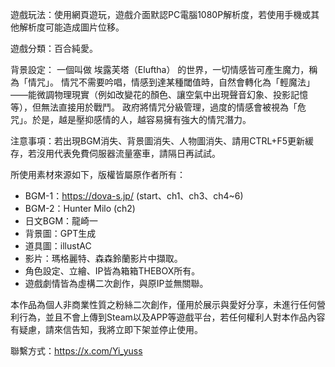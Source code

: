 遊戲玩法：使用網頁遊玩，遊戲介面默認PC電腦1080P解析度，若使用手機或其他解析度可能造成圖片位移。

遊戲分類：百合純愛。

背景設定：
一個叫做 埃露芙塔（Eluftha） 的世界，一切情感皆可產生魔力，稱為「情咒」。
情咒不需要吟唱，情感到達某種閾值時，自然會轉化為「輕魔法」——能微調物理現實（例如改變花的顏色、讓空氣中出現聲音幻象、投影記憶等），但無法直接用於戰鬥。
政府將情咒分級管理，過度的情感會被視為「危咒」。於是，越是壓抑感情的人，越容易擁有強大的情咒潛力。

注意事項：若出現BGM消失、背景圖消失、人物圖消失、請用CTRL+F5更新緩存，若沒用代表免費伺服器流量塞車，請隔日再試試。

所使用素材來源如下，版權皆屬原作者所有：
- BGM-1：https://dova-s.jp/ (start、ch1、ch3、ch4~6)
- BGM-2：Hunter Milo (ch2)
- 日文BGM：龍崎一
- 背景圖：GPT生成
- 道具圖：illustAC
- 影片：瑪格麗特、森森鈴蘭影片中擷取。
- 角色設定、立繪、IP皆為箱箱THEBOX所有。
- 遊戲劇情皆為虛構二次創作，與原IP並無關聯。

本作品為個人非商業性質之粉絲二次創作，僅用於展示與愛好分享，未進行任何營利行為，並且不會上傳到Steam以及APP等遊戲平台，若任何權利人對本作品內容有疑慮，請來信告知，我將立即下架並停止使用。

聯繫方式：https://x.com/Yi_yuss


















